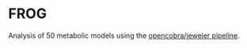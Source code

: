# FROG

Analysis of 50 metabolic models using the [opencobra/jeweler pipeline](https://github.com/opencobra/jeweler).
